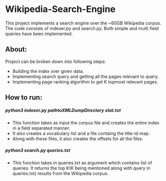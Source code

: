 # Wikipedia-Search-Engine

This project implements a search engine over the ~60GB Wikipedia corpus. The code consists of indexer.py and search.py. 
Both simple and multi field queries have been implemented. 

## About:
Project can be broken down into following steps:
* Building the index over given data.
* Implementing search query and getting all the pages relevant to query.
* Implementing page ranking algorithm to get K topmost relevant pages.

## How to run:
##### python3 indexer.py pathtoXMLDumpDirectory stat.txt
- This function takes as input the corpus file and creates the entire index in a field separated manner. 
- It also creates a vocabulary list and a file containg the title-id map. 
- Along with these files, it also creates the offsets for all the files.

##### python3 search.py queries.txt
* This function takes in queries.txt as argument which contains list of queries. It returns the top K(K being mentioned along with query in queries.txt) results from the Wikipedia corpus.
